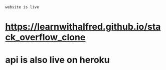 
`website is live `

# https://learnwithalfred.github.io/stack_overflow_clone


# api is also live on heroku

